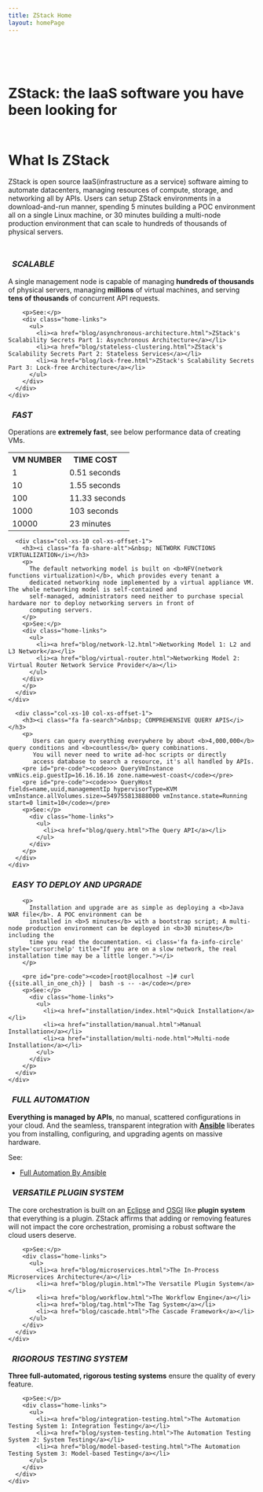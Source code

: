 ```yaml
---
title: ZStack Home
layout: homePage
---
```

<div class="home-slogan-background">
  <div class="homepage-intro">
    <div class="container">
      <div class="row">
        <div class="col-xs-10 col-xs-offset-1" style="padding-top: 50px">
            <h1 class="homepage-slogan">ZStack: the IaaS software you have been looking for</h1>
        </div>
      </div>
    </div>
  </div>
</div>

<div class="homepage-padding-even">
  <div class="container">
    <div class="row">
      <div class="col-xs-10 col-xs-offset-1" style="padding-top: 10px">
        <h1>What Is ZStack</h1>
        <p>
          ZStack is open source IaaS(infrastructure as a service) software aiming to automate datacenters,
          managing resources of compute, storage, and networking all by APIs. Users can setup ZStack
          environments in a download-and-run manner, spending 5 minutes building a POC environment all on a single Linux machine,
          or 30 minutes building a multi-node production environment that can scale to hundreds of thousands of physical servers.
        </p>
      </div>
    </div>
  </div>
</div>


<div class="homepage-padding-odd">
  <div class="container">
    <div class="row">
      <div class="col-xs-10 col-xs-offset-1" style="padding-top: 10px">
        <h3><i class="fa fa-sitemap">&nbsp; SCALABLE</i></h3>
        <p>A single management node is capable of managing <b>hundreds of thousands</b> of physical servers, managing <b>millions</b> of virtual machines,
          and serving <b>tens of thousands</b> of concurrent API requests.</p>

        <p>See:</p>
        <div class="home-links">
          <ul>
            <li><a href="blog/asynchronous-architecture.html">ZStack's Scalability Secrets Part 1: Asynchronous Architecture</a></li>
            <li><a href="blog/stateless-clustering.html">ZStack's Scalability Secrets Part 2: Stateless Services</a></li>
            <li><a href="blog/lock-free.html">ZStack's Scalability Secrets Part 3: Lock-free Architecture</a></li>
          </ul>
        </div>
      </div>
    </div>
  </div>
</div>

<div class="homepage-padding-even">
  <div class="container">
    <div class="row">
      <div class="col-xs-10 col-xs-offset-1">
        <h3><i class="fa fa-bolt">&nbsp; FAST</i></h3>
        <p>Operations are <b>extremely fast</b>, see below performance data of creating VMs.
        <table class="table table-bordered home-table" style="margin-bottom: 0;">
          <tr>
            <th>VM NUMBER</td>
            <th>TIME COST&nbsp;&nbsp;
                <i class='fa fa-info-circle' style='cursor:help' title="Limited by hardware, this data is from a mixed environment containing real VMs created on nested virtualization hypervisor and simulator VMs, which are created by 100 threads using only one management node. We are 100% sure the performance will get better in the real data center with decent hardware."></i>
            </td>
          </tr>
          <tr>
            <td>1</td>
            <td>0.51 seconds</td>
          </tr>
          <tr>
            <td>10</td>
            <td>1.55 seconds</td>
          </tr>
          <tr>
            <td>100</td>
            <td>11.33 seconds</td>
          </tr>
          <tr>
            <td>1000</td>
            <td>103 seconds</td>
          </tr>
          <tr>
            <td>10000</td>
            <td>23 minutes</td>
          </tr>
        </table>
      </div>
    </div>
 </div>
</div>

<div class="homepage-padding-odd">
  <div class="container">
    <div class="row">

      <div class="col-xs-10 col-xs-offset-1">
        <h3><i class="fa fa-share-alt">&nbsp; NETWORK FUNCTIONS VIRTUALIZATION</i></h3>
        <p>
          The default networking model is built on <b>NFV(network functions virtualization)</b>, which provides every tenant a
          dedicated networking node implemented by a virtual appliance VM. The whole networking model is self-contained and
          self-managed, administrators need neither to purchase special hardware nor to deploy networking servers in front of
          computing servers.
        </p>
        <p>See:</p>
        <div class="home-links">
          <ul>
            <li><a href="blog/network-l2.html">Networking Model 1: L2 and L3 Network</a></li>
            <li><a href="blog/virtual-router.html">Networking Model 2: Virtual Router Network Service Provider</a></li>
          </ul>
        </div>
        </p>
      </div>
    </div>
  </div>
</div>

<div class="homepage-padding-even">
  <div class="container">
    <div class="row">

      <div class="col-xs-10 col-xs-offset-1">
        <h3><i class="fa fa-search">&nbsp; COMPREHENSIVE QUERY APIS</i></h3>
        <p>
           Users can query everything everywhere by about <b>4,000,000</b> query conditions and <b>countless</b> query combinations.
           You will never need to write ad-hoc scripts or directly
           access database to search a resource, it's all handled by APIs.
        <pre id="pre-code"><code>>> QueryVmInstance vmNics.eip.guestIp=16.16.16.16 zone.name=west-coast</code></pre>
        <pre id="pre-code"><code>>> QueryHost fields=name,uuid,managementIp hypervisorType=KVM vmInstance.allVolumes.size>=549755813888000 vmInstance.state=Running start=0 limit=10</code></pre>
        <p>See:</p>
          <div class="home-links">
            <ul>
              <li><a href="blog/query.html">The Query API</a></li>
            </ul>
          </div>
        </p>
      </div>
    </div>
  </div>
</div>

<div class="homepage-padding-odd">
  <div class="container">
    <div class="row">
      <div class="col-xs-10 col-xs-offset-1">
        <h3><i class="fa fa-leaf">&nbsp; EASY TO DEPLOY AND UPGRADE </i></h3>

        <p>
          Installation and upgrade are as simple as deploying a <b>Java WAR file</b>. A POC environment can be
          installed in <b>5 minutes</b> with a bootstrap script; A multi-node production environment can be deployed in <b>30 minutes</b> including the
          time you read the documentation. <i class='fa fa-info-circle' style='cursor:help' title="If you are on a slow network, the real installation time may be a little longer."></i>
        </p>

        <pre id="pre-code"><code>[root@localhost ~]# curl {{site.all_in_one_ch}} |  bash -s -- -a</code></pre>
        <p>See:</p>
          <div class="home-links">
            <ul>
              <li><a href="installation/index.html">Quick Installation</a></li>
              <li><a href="installation/manual.html">Manual Installation</a></li>
              <li><a href="installation/multi-node.html">Multi-node Installation</a></li>
            </ul>
          </div>
        </p>
      </div>
    </div>
  </div>
</div>

<div class="homepage-padding-even">
  <div class="container">
    <div class="row">
      <div class="col-xs-10 col-xs-offset-1">
        <h3><i class="fa fa-wrench">&nbsp; FULL AUTOMATION</i></h3>
        <p>
          <b>Everything is managed by APIs</b>, no manual, scattered configurations in your cloud. And
          the seamless, transparent integration with <a href="http://www.ansible.com/home"><b>Ansible</b></a>
          liberates you from installing, configuring, and upgrading agents on massive hardware.
        </p>
        <p>See:</p>
          <div class="home-links">
            <ul>
              <li><a href="blog/ansible.html">Full Automation By Ansible</a></li>
            </ul>
          </div>
      </div>
    </div>
  </div>
</div>

<div class="homepage-padding-odd">
  <div class="container">
    <div class="row">
      <div class="col-xs-10 col-xs-offset-1">
        <h3><i class="fa fa-random">&nbsp; VERSATILE PLUGIN SYSTEM</i></h3>
        <p>
          The core orchestration is built on an <a href="https://eclipse.org/">Eclipse</a> and
          <a href="http://www.osgi.org/Main/HomePage">OSGI</a> like <b>plugin system</b> that
          everything is a plugin. ZStack affirms that adding or removing features will not
          impact the core orchestration, promising a robust software the cloud
          users deserve.
        </p>

        <p>See:</p>
        <div class="home-links">
          <ul>
            <li><a href="blog/microservices.html">The In-Process Microservices Architecture</a></li>
            <li><a href="blog/plugin.html">The Versatile Plugin System</a></li>
            <li><a href="blog/workflow.html">The Workflow Engine</a></li>
            <li><a href="blog/tag.html">The Tag System</a></li>
            <li><a href="blog/cascade.html">The Cascade Framework</a></li>
          </ul>
        </div>
      </div>
    </div>
  </div>
</div>

<div class="homepage-padding-even">
  <div class="container">
    <div class="row">
      <div class="col-xs-10 col-xs-offset-1">
        <h3><i class="fa fa-cubes">&nbsp; RIGOROUS TESTING SYSTEM</i></h3>
        <p>
          <b>Three full-automated, rigorous testing systems</b> ensure the quality of every feature.
        </p>

        <p>See:</p>
        <div class="home-links">
          <ul>
            <li><a href="blog/integration-testing.html">The Automation Testing System 1: Integration Testing</a></li>
            <li><a href="blog/system-testing.html">The Automation Testing System 2: System Testing</a></li>
            <li><a href="blog/model-based-testing.html">The Automation Testing System 3: Model-based Testing</a></li>
          </ul>
        </div>
      </div>
    </div>
  </div>
</div>
